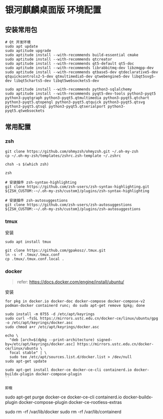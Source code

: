 银河麒麟桌面版 环境配置
================

## 安装常用包
```
# Qt 开发环境
sudo apt update
sudo aptitude upgrade
sudo aptitude install --with-recommends build-essential cmake
sudo aptitude install --with-recommends qtcreator
sudo aptitude install --with-recommends qt5-default qt5-doc
sudo aptitude install --with-recommends librabbitmq-dev libzmqpp-dev
sudo aptitude install --with-recommends qtbase5-dev qtdeclarative5-dev qtquickcontrols2-5-dev qtmultimedia5-dev qtwebengine5-dev libqt5svg5-dev libqt5charts5-dev libqt5websockets5-dev

sudo aptitude install --with-recommends python3-sqlalchemy
sudo aptitude install --with-recommends pyqt5-dev-tools python3-pyqt5 python3-pyqtgraph python3-pyqt5.qtmultimedia python3-pyqt5.qtchart python3-pyqt5.qtopengl python3-pyqt5.qtquick python3-pyqt5.qtsvg python3-pyqt5.qtsql python3-pyqt5.qtserialport python3-pyqt5.qtwebsockets

```

## 常用配置

### zsh
```
git clone https://github.com/ohmyzsh/ohmyzsh.git ~/.oh-my-zsh
cp ~/.oh-my-zsh/templates/zshrc.zsh-template ~/.zshrc

chsh -s $(which zsh)

zsh

# 安装插件 zsh-syntax-highlighting
git clone https://github.com/zsh-users/zsh-syntax-highlighting.git ${ZSH_CUSTOM:-~/.oh-my-zsh/custom}/plugins/zsh-syntax-highlighting

# 安装插件 zsh-autosuggestions
git clone https://github.com/zsh-users/zsh-autosuggestions ${ZSH_CUSTOM:-~/.oh-my-zsh/custom}/plugins/zsh-autosuggestions
```

### tmux
安装
```
sudo apt install tmux
```

```
git clone https://github.com/gpakosz/.tmux.git
ln -s -f .tmux/.tmux.conf
cp .tmux/.tmux.conf.local .
```


### docker
> refer: https://docs.docker.com/engine/install/ubuntu/

安装
```
for pkg in docker.io docker-doc docker-compose docker-compose-v2 podman-docker containerd runc; do sudo apt-get remove $pkg; done

sudo install -m 0755 -d /etc/apt/keyrings
sudo curl -fsSL https://mirrors.ustc.edu.cn/docker-ce/linux/ubuntu/gpg -o /etc/apt/keyrings/docker.asc
sudo chmod a+r /etc/apt/keyrings/docker.asc

echo \
  "deb [arch=$(dpkg --print-architecture) signed-by=/etc/apt/keyrings/docker.asc] https://mirrors.ustc.edu.cn/docker-ce/linux/ubuntu \
  focal stable" | \
  sudo tee /etc/apt/sources.list.d/docker.list > /dev/null
sudo apt-get update

sudo apt-get install docker-ce docker-ce-cli containerd.io docker-buildx-plugin docker-compose-plugin
``

卸载
```
sudo apt-get purge docker-ce docker-ce-cli containerd.io docker-buildx-plugin docker-compose-plugin docker-ce-rootless-extras

sudo rm -rf /var/lib/docker
sudo rm -rf /var/lib/containerd
```